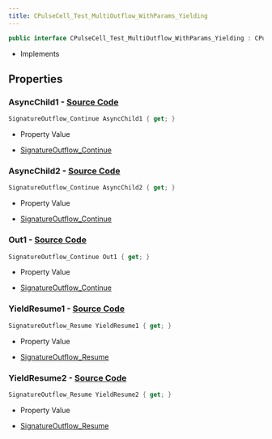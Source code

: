```yaml
---
title: CPulseCell_Test_MultiOutflow_WithParams_Yielding
---
```


```csharp
public interface CPulseCell_Test_MultiOutflow_WithParams_Yielding : CPulseCell_BaseYieldingInflow, CPulseCell_BaseFlow, CPulseCell_Base, ISchemaClass<CPulseCell_Base>, ISchemaClass<CPulseCell_BaseFlow>, ISchemaClass<CPulseCell_BaseYieldingInflow>, ISchemaClass<CPulseCell_Test_MultiOutflow_WithParams_Yielding>, ISchemaField, ISchemaClass, INativeHandle
```

- Implements

## Properties

### **AsyncChild1** - [Source Code](https://github.com/swiftly-solution/swiftlys2/blob/main/managed/src/SwiftlyS2.Generated/Schemas/Interfaces/CPulseCell_Test_MultiOutflow_WithParams_Yielding.cs#L18)

```csharp
SignatureOutflow_Continue AsyncChild1 { get; }
```

- Property Value

- [SignatureOutflow_Continue](/docs/api/shared/schemadefinitions/signatureoutflow_continue)

### **AsyncChild2** - [Source Code](https://github.com/swiftly-solution/swiftlys2/blob/main/managed/src/SwiftlyS2.Generated/Schemas/Interfaces/CPulseCell_Test_MultiOutflow_WithParams_Yielding.cs#L20)

```csharp
SignatureOutflow_Continue AsyncChild2 { get; }
```

- Property Value

- [SignatureOutflow_Continue](/docs/api/shared/schemadefinitions/signatureoutflow_continue)

### **Out1** - [Source Code](https://github.com/swiftly-solution/swiftlys2/blob/main/managed/src/SwiftlyS2.Generated/Schemas/Interfaces/CPulseCell_Test_MultiOutflow_WithParams_Yielding.cs#L16)

```csharp
SignatureOutflow_Continue Out1 { get; }
```

- Property Value

- [SignatureOutflow_Continue](/docs/api/shared/schemadefinitions/signatureoutflow_continue)

### **YieldResume1** - [Source Code](https://github.com/swiftly-solution/swiftlys2/blob/main/managed/src/SwiftlyS2.Generated/Schemas/Interfaces/CPulseCell_Test_MultiOutflow_WithParams_Yielding.cs#L22)

```csharp
SignatureOutflow_Resume YieldResume1 { get; }
```

- Property Value

- [SignatureOutflow_Resume](/docs/api/shared/schemadefinitions/signatureoutflow_resume)

### **YieldResume2** - [Source Code](https://github.com/swiftly-solution/swiftlys2/blob/main/managed/src/SwiftlyS2.Generated/Schemas/Interfaces/CPulseCell_Test_MultiOutflow_WithParams_Yielding.cs#L24)

```csharp
SignatureOutflow_Resume YieldResume2 { get; }
```

- Property Value

- [SignatureOutflow_Resume](/docs/api/shared/schemadefinitions/signatureoutflow_resume)

